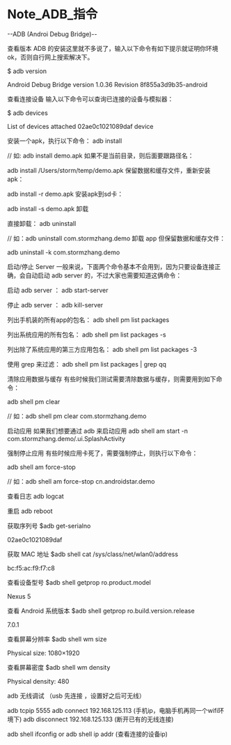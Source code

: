 # Note_ADB_指令



--ADB (Androi Debug Bridge)--


查看版本
ADB 的安装这里就不多说了，输入以下命令有如下提示就证明你环境ok，否则自行网上搜索解决下。

$ adb version

Android Debug Bridge version 1.0.36
Revision 8f855a3d9b35-android

查看连接设备
输入以下命令可以查询已连接的设备与模拟器：

$ adb devices

List of devices attached
02ae0c1021089daf       device

安装一个apk，执行以下命令：
adb install <apkfile>

// 如: adb install demo.apk
如果不是当前目录，则后面要跟路径名：

adb install /Users/storm/temp/demo.apk
保留数据和缓存文件，重新安装apk：

adb install -r demo.apk
安装apk到sd卡：

adb install -s demo.apk
卸载

直接卸载：
adb uninstall <package>

// 如：adb uninstall com.stormzhang.demo
卸载 app 但保留数据和缓存文件：

adb uninstall -k com.stormzhang.demo

启动/停止 Server
一般来说，下面两个命令基本不会用到，因为只要设备连接正确，会自动启动 adb server 的，不过大家也需要知道这俩命令：

启动 adb server ：
adb start-server

停止 adb server ：
adb kill-server

列出手机装的所有app的包名：
adb shell pm list packages

列出系统应用的所有包名：
adb shell pm list packages -s

列出除了系统应用的第三方应用包名：
adb shell pm list packages -3

使用 grep 来过滤：
adb shell pm list packages | grep qq

清除应用数据与缓存
有些时候我们测试需要清除数据与缓存，则需要用到如下命令：

adb shell pm clear <packagename>

// 如：adb shell pm clear com.stormzhang.demo

启动应用
如果我们想要通过 adb 来启动应用
adb shell am start -n com.stormzhang.demo/.ui.SplashActivity

强制停止应用
有些时候应用卡死了，需要强制停止，则执行以下命令：

adb shell am force-stop <packagename>

// 如：adb shell am force-stop cn.androidstar.demo

查看日志
adb logcat

重启
adb reboot

获取序列号
$adb get-serialno

02ae0c1021089daf

获取 MAC 地址
$adb shell  cat /sys/class/net/wlan0/address

bc:f5:ac:f9:f7:c8

查看设备型号
$adb shell getprop ro.product.model

Nexus 5

查看 Android 系统版本
$adb shell getprop ro.build.version.release

7.0.1

查看屏幕分辨率
$adb shell wm size

Physical size: 1080×1920

查看屏幕密度
$adb shell wm density

Physical density: 480

 
adb 无线调试 （usb 先连接 ，设置好之后可无线）
 
adb tcpip 5555
adb connect 192.168.125.113 (手机ip，电脑手机再同一个wifi环境下)
adb disconnect 192.168.125.133 (断开已有的无线连接)

adb shell ifconfig or adb shell ip addr (查看连接的设备ip)
